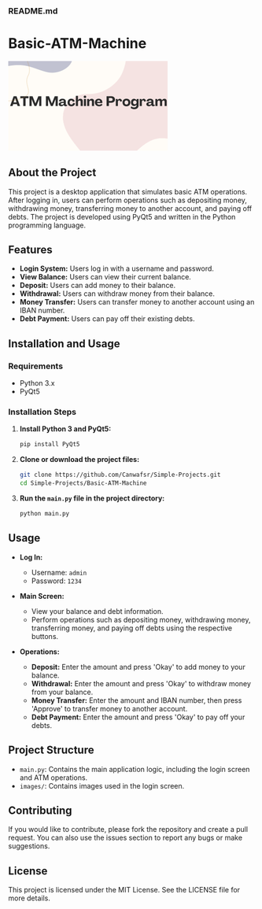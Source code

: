### README.md

# Basic-ATM-Machine

![ATM Machine](images/login_image.png)

## About the Project

This project is a desktop application that simulates basic ATM operations. After logging in, users can perform operations such as depositing money, withdrawing money, transferring money to another account, and paying off debts. The project is developed using PyQt5 and written in the Python programming language.

## Features

- **Login System:** Users log in with a username and password.
- **View Balance:** Users can view their current balance.
- **Deposit:** Users can add money to their balance.
- **Withdrawal:** Users can withdraw money from their balance.
- **Money Transfer:** Users can transfer money to another account using an IBAN number.
- **Debt Payment:** Users can pay off their existing debts.

## Installation and Usage

### Requirements

- Python 3.x
- PyQt5

### Installation Steps

1. **Install Python 3 and PyQt5:**

   ```bash
   pip install PyQt5
   ```

2. **Clone or download the project files:**

   ```bash
   git clone https://github.com/Canwafsr/Simple-Projects.git
   cd Simple-Projects/Basic-ATM-Machine
   ```

3. **Run the `main.py` file in the project directory:**

   ```bash
   python main.py
   ```

## Usage

- **Log In:**
  - Username: `admin`
  - Password: `1234`

- **Main Screen:**
  - View your balance and debt information.
  - Perform operations such as depositing money, withdrawing money, transferring money, and paying off debts using the respective buttons.

- **Operations:**
  - **Deposit:** Enter the amount and press 'Okay' to add money to your balance.
  - **Withdrawal:** Enter the amount and press 'Okay' to withdraw money from your balance.
  - **Money Transfer:** Enter the amount and IBAN number, then press 'Approve' to transfer money to another account.
  - **Debt Payment:** Enter the amount and press 'Okay' to pay off your debts.

## Project Structure

- `main.py`: Contains the main application logic, including the login screen and ATM operations.
- `images/`: Contains images used in the login screen.

## Contributing

If you would like to contribute, please fork the repository and create a pull request. You can also use the issues section to report any bugs or make suggestions.

## License

This project is licensed under the MIT License. See the LICENSE file for more details.
